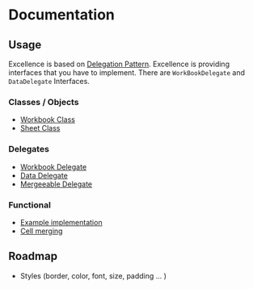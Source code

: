 # Documentation

## Usage

Excellence is based on [Delegation Pattern](http://www.blog.newventurewebsites.com/delegate-design-pattern-in-php/).
Excellence is providing interfaces that you have to implement. There are `WorkBookDelegate` and `DataDelegate` Interfaces.

### Classes / Objects

* [Workbook Class](workbook.md)
* [Sheet Class](sheet.md)

### Delegates

* [Workbook Delegate](Delegates/workbookDelegate.md)
* [Data Delegate](Delegates/dataDelegate.md)
* [Mergeeable Delegate](Delegates/mergeableDelegate.md)

### Functional

* [Example implementation](example.md)
* [Cell merging](cell-merging.d)

## Roadmap

* Styles (border, color, font, size, padding ... )
